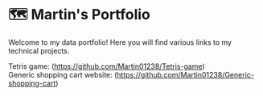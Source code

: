 # 🗺 Martin's Portfolio

Welcome to my data portfolio! Here you will find various links to my technical projects.

Tetris game: (https://github.com/Martin01238/Tetris-game) <br>
Generic shopping cart website: (https://github.com/Martin01238/Generic-shopping-cart)


